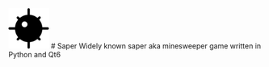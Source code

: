 <img src="https://github.com/Feasuro/saper/blob/main/resources/mine.png" width="80" height="80" />
# Saper
Widely known saper aka minesweeper game written in Python and Qt6